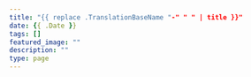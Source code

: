 ```yaml
---
title: "{{ replace .TranslationBaseName "-" " " | title }}"
date: {{ .Date }}
tags: []
featured_image: ""
description: ""
type: page
---
```

